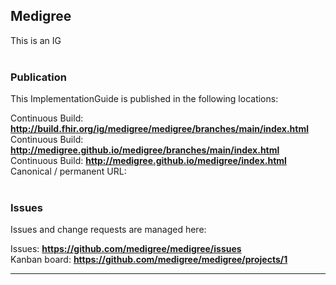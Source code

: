 <!--badges-->

<!--/badges-->

Medigree
---
This is an IG
<br> </br>
###
### Publication
This ImplementationGuide is published in the following locations:

Continuous Build: __http://build.fhir.org/ig/medigree/medigree/branches/main/index.html__  
Continuous Build: __http://medigree.github.io/medigree/branches/main/index.html__  
Continuous Build: __http://medigree.github.io/medigree/index.html__  
Canonical / permanent URL: 
<br> </br>

### Issues
Issues and change requests are managed here:  

Issues:  __https://github.com/medigree/medigree/issues__  
Kanban board:  __https://github.com/medigree/medigree/projects/1__  

---


